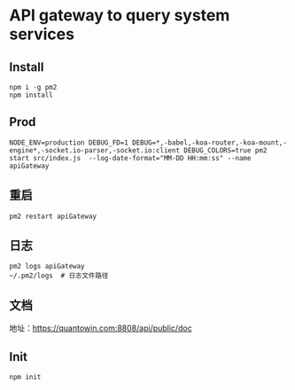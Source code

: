 # API gateway to query system services

## Install
```
npm i -g pm2
npm install
```

## Prod
```
NODE_ENV=production DEBUG_FD=1 DEBUG=*,-babel,-koa-router,-koa-mount,-engine*,-socket.io-parser,-socket.io:client DEBUG_COLORS=true pm2 start src/index.js  --log-date-format="MM-DD HH:mm:ss" --name apiGateway
```

## 重启
```
pm2 restart apiGateway
```

## 日志
```
pm2 logs apiGateway
~/.pm2/logs  # 日志文件路径
```

## 文档
地址：https://quantowin.com:8808/api/public/doc

## Init
```
npm init
```
